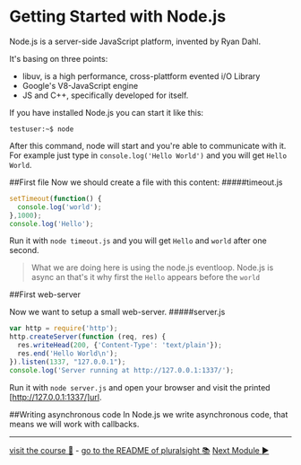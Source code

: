 Getting Started with Node.js
============================

Node.js is a server-side JavaScript platform, invented by Ryan Dahl.

It's basing on three points:
* libuv, is a high performance, cross-plattform evented i/O Library
* Google's V8-JavaScript engine
* JS and C++, specifically developed for itself.

If you have installed Node.js you can start it like this:
```
testuser:~$ node
```

After this command, node will start and you're able to communicate with it. For example just type in
`console.log('Hello World')` and you will get `Hello World`.

##First file
Now we should create a file with this content:
#####timeout.js
```js
setTimeout(function() {
  console.log('world');
},1000);
console.log('Hello');
```

Run it with `node timeout.js` and  you will get
`Hello` and `world` after one second.

> What we are doing here is using the node.js eventloop.
> Node.js is async an that's it why first the `Hello` appears before the `world`

##First web-server

Now we want to setup a small web-server.
#####server.js
```js
var http = require('http');
http.createServer(function (req, res) {
  res.writeHead(200, {'Content-Type': 'text/plain'});
  res.end('Hello World\n');
}).listen(1337, "127.0.0.1");
console.log('Server running at http://127.0.0.1:1337/');
```

Run it with `node server.js` and open your browser and visit the printed [http://127.0.0.1:1337/]url.


##Writing asynchronous code
In Node.js we write asynchronous code, that means we will work with callbacks.
***
[visit the course :rocket:](http://www.pluralsight.com/courses/node-intro) - [go to the README of pluralsight :books:](../README.md)
[Next Module :arrow_forward:](modules_require_npm.md)
